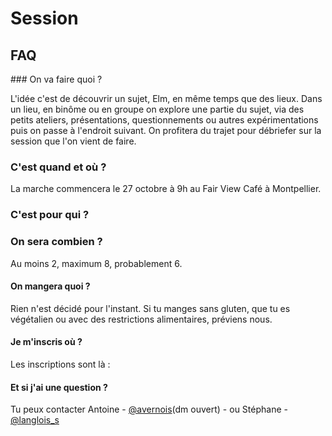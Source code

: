 # Session 

## FAQ

### On va faire quoi ?

L'idée c'est de découvrir un sujet, Elm, en même temps que des lieux.
Dans un lieu, en binôme ou en groupe on explore une partie du sujet, via des petits ateliers, présentations, questionnements ou autres expérimentations puis on passe à l'endroit suivant.
On profitera du trajet pour débriefer sur la session que l'on vient de faire.

### C'est quand et où ?

La marche commencera le 27 octobre à 9h au Fair View Café à Montpellier.

### C'est pour qui ?

### On sera combien ?

Au moins 2, maximum 8, probablement 6.


#### On mangera quoi ?

Rien n'est décidé pour l'instant. Si tu manges sans gluten, que tu es végétalien ou avec des restrictions alimentaires, préviens nous.

#### Je m'inscris où ?

Les inscriptions sont là : 


#### Et si j'ai une question ?

Tu peux contacter Antoine - [@avernois](http://twitter.com/avernois)(dm ouvert) - ou Stéphane - [@langlois_s](http://twitter.com/langlois_s)